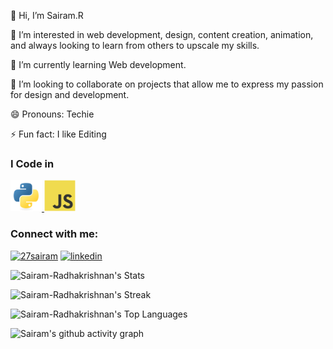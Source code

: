 👋 Hi, I’m Sairam.R

👀 I’m interested in web development, design, content creation, animation, and always looking to learn from others to upscale my skills.

🌱 I’m currently learning Web development. 

💞️ I’m looking to collaborate on projects that allow me to express my passion for design and development. 

😄 Pronouns: Techie

⚡ Fun fact: I like Editing 

<h3>I Code in</h3
<p><a href="https://www.python.org" target="_blank" rel="noreferrer"> <img src="https://raw.githubusercontent.com/devicons/devicon/master/icons/python/python-original.svg" alt="python" width="50" height="50"/> </a>          <a href="https://developer.mozilla.org/en-US/docs/Web/JavaScript" target="_blank" rel="noreferrer"> <img src="https://raw.githubusercontent.com/devicons/devicon/master/icons/javascript/javascript-original.svg" alt="javascript" width="50" height="50"/> </a>

</p>


<h3 align="left">Connect with me:</h3>
<p align="left">
<a href="https://www.hackerrank.com/profile/27sairam"  target=”_blank”  > <img  src="https://raw.githubusercontent.com/rahuldkjain/github-profile-readme-generator/master/src/images/icons/Social/hackerrank.svg" alt="27sairam" height="100" width="75" /></a>
 <a href="https://www.linkedin.com/in/radhakrishnansairam/"  target=”_blank”  > <img  src="https://img.icons8.com/?size=100&id=13930&format=png&color=000000" alt="linkedin"  /></a>
</p>




![Sairam-Radhakrishnan's Stats](https://github-readme-stats.vercel.app/api?username=Sairam-Radhakrishnan&theme=vue-dark&show_icons=true&hide_border=true&count_private=false)

![Sairam-Radhakrishnan's Streak](https://github-readme-streak-stats.herokuapp.com/?user=Sairam-Radhakrishnan&theme=vue-dark&hide_border=true)

![Sairam-Radhakrishnan's Top Languages](https://github-readme-stats.vercel.app/api/top-langs/?username=Sairam-Radhakrishnan&theme=vue-dark&show_icons=true&hide_border=true&layout=compact)


![Sairam's github activity graph](https://github-readme-activity-graph.vercel.app/graph?username=Sairam-Radhakrishnan&bg_color=000000&color=d7c3fe&line=a4c6bc&point=a98989&area=true&hide_border=true)

<!---
Sairam-Radhakrishnan/Sairam-Radhakrishnan is a ✨ special ✨ repository because its `README.md` (this file) appears on your GitHub profile.
You can click the Preview link to take a look at your changes.
--->
